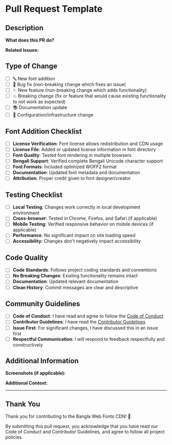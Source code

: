 # Pull Request Template

## Description

**What does this PR do?**
<!-- Provide a clear and concise description of the changes -->

**Related Issues:**
<!-- Link any related issues using #issue_number -->

## Type of Change

- [ ] 🔤 New font addition
- [ ] 🐛 Bug fix (non-breaking change which fixes an issue)
- [ ] ✨ New feature (non-breaking change which adds functionality)
- [ ] 💥 Breaking change (fix or feature that would cause existing functionality to not work as expected)
- [ ] 📚 Documentation update
- [ ] 🔧 Configuration/infrastructure change

## Font Addition Checklist
<!-- Complete this section if adding a new font -->

- [ ] **License Verification**: Font license allows redistribution and CDN usage
- [ ] **License File**: Added or updated license information in font directory
- [ ] **Font Quality**: Tested font rendering in multiple browsers
- [ ] **Bengali Support**: Verified complete Bengali Unicode character support
- [ ] **Font Formats**: Included optimized WOFF2 format
- [ ] **Documentation**: Updated font metadata and documentation
- [ ] **Attribution**: Proper credit given to font designer/creator

## Testing Checklist

- [ ] **Local Testing**: Changes work correctly in local development environment
- [ ] **Cross-browser**: Tested in Chrome, Firefox, and Safari (if applicable)
- [ ] **Mobile Testing**: Verified responsive behavior on mobile devices (if applicable)
- [ ] **Performance**: No significant impact on site loading speed
- [ ] **Accessibility**: Changes don't negatively impact accessibility

## Code Quality

- [ ] **Code Standards**: Follows project coding standards and conventions
- [ ] **No Breaking Changes**: Existing functionality remains intact
- [ ] **Documentation**: Updated relevant documentation
- [ ] **Clean History**: Commit messages are clear and descriptive

## Community Guidelines

- [ ] **Code of Conduct**: I have read and agree to follow the [Code of Conduct](../CODE_OF_CONDUCT.md)
- [ ] **Contributor Guidelines**: I have read the [Contributor Guidelines](../CONTRIBUTING.md)
- [ ] **Issue First**: For significant changes, I have discussed this in an issue first
- [ ] **Respectful Communication**: I will respond to feedback respectfully and constructively

## Additional Information

**Screenshots (if applicable):**
<!-- Add screenshots showing the changes, especially for font additions -->

**Additional Context:**
<!-- Add any other context about the pull request here -->

---

## Thank You

Thank you for contributing to the Bangla Web Fonts CDN! 🙏

By submitting this pull request, you acknowledge that you have read our Code of Conduct and Contributor Guidelines, and agree to follow all project policies.
